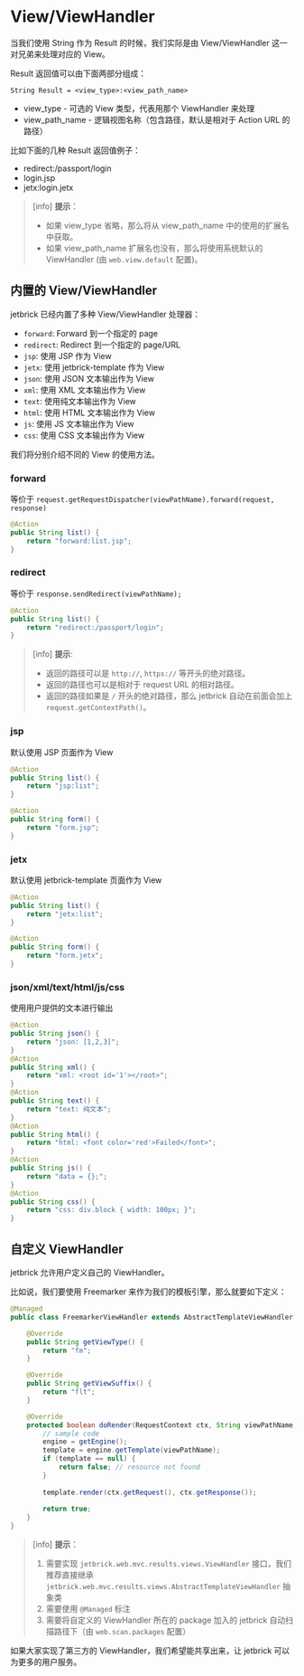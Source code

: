View/ViewHandler
=========================================

当我们使用 String 作为 Result 的时候，我们实际是由 View/ViewHandler 这一对兄弟来处理对应的 View。

Result 返回值可以由下面两部分组成：

```
String Result = <view_type>:<view_path_name>
```

* view_type - 可选的 View 类型，代表用那个 ViewHandler 来处理
* view_path_name - 逻辑视图名称（包含路径，默认是相对于 Action URL 的路径）

比如下面的几种 Result 返回值例子：

* redirect:/passport/login
* login.jsp
* jetx:login.jetx

> [info] **提示**：
> * 如果 view_type 省略，那么将从 view_path_name 中的使用的扩展名中获取。
> * 如果 view_path_name 扩展名也没有，那么将使用系统默认的 ViewHandler (由 `web.view.default` 配置)。


内置的 View/ViewHandler
---------------------------------------

jetbrick 已经内置了多种 View/ViewHandler 处理器：

* `forward`: Forward 到一个指定的 page
* `redirect`: Redirect 到一个指定的 page/URL
* `jsp`: 使用 JSP 作为 View
* `jetx`: 使用 jetbrick-template 作为 View
* `json`: 使用 JSON 文本输出作为 View
* `xml`: 使用 XML 文本输出作为 View
* `text`: 使用纯文本输出作为 View
* `html`: 使用 HTML 文本输出作为 View
* `js`: 使用 JS 文本输出作为 View
* `css`: 使用 CSS 文本输出作为 View

我们将分别介绍不同的 View 的使用方法。

### forward

等价于 `request.getRequestDispatcher(viewPathName).forward(request, response)`

```java
@Action
public String list() {
    return "forward:list.jsp";
}
```

### redirect

等价于 `response.sendRedirect(viewPathName);`

```java
@Action
public String list() {
    return "redirect:/passport/login";
}
```

> [info] **提示**: 
>
> * 返回的路径可以是 `http://`, `https://` 等开头的绝对路径。
> * 返回的路径也可以是相对于 request URL 的相对路径。
> * 返回的路径如果是 `/` 开头的绝对路径，那么 jetbrick 自动在前面会加上 `request.getContextPath()`。


### jsp

默认使用 JSP 页面作为 View

```java
@Action
public String list() {
    return "jsp:list";
}

@Action
public String form() {
    return "form.jsp";
}
```


### jetx

默认使用 jetbrick-template 页面作为 View

```java
@Action
public String list() {
    return "jetx:list";
}

@Action
public String form() {
    return "form.jetx";
}
```

### json/xml/text/html/js/css

使用用户提供的文本进行输出

```java
@Action
public String json() {
    return "json: [1,2,3]";
}
@Action
public String xml() {
    return "xml: <root id='1'></root>";
}
@Action
public String text() {
    return "text: 纯文本";
}
@Action
public String html() {
    return "html: <font color='red'>Failed</font>";
}
@Action
public String js() {
    return "data = {};";
}
@Action
public String css() {
    return "css: div.block { width: 100px; }";
}
```


自定义 ViewHandler
--------------------------

jetbrick 允许用户定义自己的 ViewHandler。

比如说，我们要使用 Freemarker 来作为我们的模板引擎，那么就要如下定义：

```java
@Managed
public class FreemarkerViewHandler extends AbstractTemplateViewHandler {

    @Override
    public String getViewType() {
        return "fm";
    }

    @Override
    public String getViewSuffix() {
        return "flt";
    }

    @Override
    protected boolean doRender(RequestContext ctx, String viewPathName) {
        // sample code
        engine = getEngine();
        template = engine.getTemplate(viewPathName);
        if (template == null) {
            return false; // resource not found
        }
        
        template.render(ctx.getRequest(), ctx.getResponse());
        
        return true;
    }
}
```

> [info] **提示**：
>
> 1. 需要实现 `jetbrick.web.mvc.results.views.ViewHandler` 接口，我们推荐直接继承 `jetbrick.web.mvc.results.views.AbstractTemplateViewHandler` 抽象类
> 2. 需要使用 `@Managed` 标注
> 3. 需要将自定义的 ViewHandler 所在的 package 加入的 jetbrick 自动扫描路径下（由 `web.scan.packages` 配置）

如果大家实现了第三方的 ViewHandler，我们希望能共享出来，让 jetbrick 可以为更多的用户服务。



